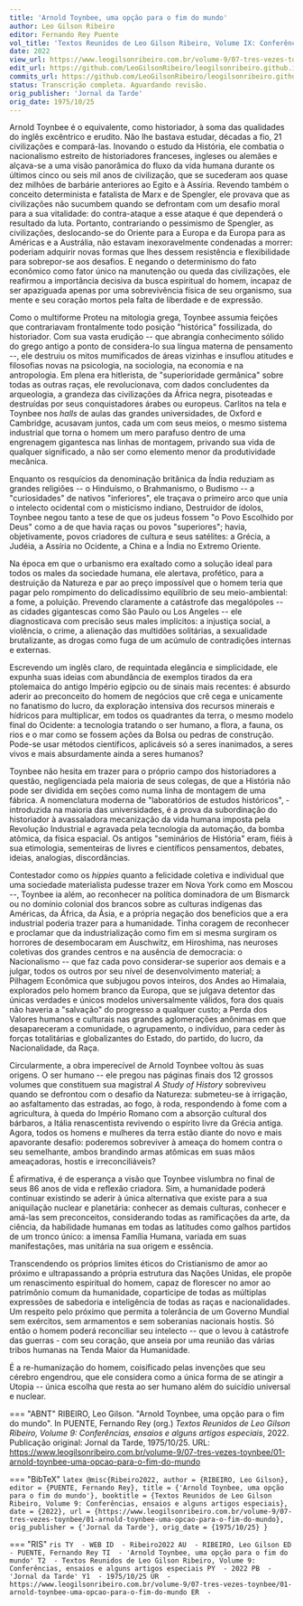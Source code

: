 ```yaml
---
title: 'Arnold Toynbee, uma opção para o fim do mundo'
author: Leo Gilson Ribeiro
editor: Fernando Rey Puente
vol_title: 'Textos Reunidos de Leo Gilson Ribeiro, Volume IX: Conferências, ensaios e alguns artigos especiais'
date: 2022
view_url: https://www.leogilsonribeiro.com.br/volume-9/07-tres-vezes-toynbee/01-arnold-toynbee-uma-opcao-para-o-fim-do-mundo
edit_url: https://github.com/LeoGilsonRibeiro/leogilsonribeiro.github.io/edit/main/docs/markdown/volume-9/07-tres-vezes-toynbee/01-arnold-toynbee-uma-opcao-para-o-fim-do-mundo.md
commits_url: https://github.com/LeoGilsonRibeiro/leogilsonribeiro.github.io/commits/main/docs/markdown/volume-9/07-tres-vezes-toynbee/01-arnold-toynbee-uma-opcao-para-o-fim-do-mundo.md
status: Transcrição completa. Aguardando revisão.
orig_publisher: 'Jornal da Tarde'
orig_date: 1975/10/25
---
```


Arnold Toynbee é o equivalente, como historiador, à soma das qualidades do inglês excêntrico e erudito. Não lhe bastava estudar, décadas a fio, 21 civilizações e compará-las. Inovando o estudo da História, ele combatia o nacionalismo estreito de historiadores franceses, ingleses ou alemães e alçava-se a uma visão panorâmica do fluxo da vida humana durante os últimos cinco ou seis mil anos de civilização, que se sucederam aos quase dez milhões de barbárie anteriores ao Egito e à Assíria. Revendo também o conceito determinista e fatalista de Marx e de Spengler, ele provava que as civilizações não sucumbem quando se defrontam com um desafio moral para a sua vitalidade: do contra-ataque a esse ataque é que dependerá o resultado da luta. Portanto, contrariando o pessimismo de Spengler, as civilizações, deslocando-se do Oriente para a Europa e da Europa para as Américas e a Austrália, não estavam inexoravelmente condenadas a morrer: poderiam adquirir novas formas que lhes dessem resistência e flexibilidade para sobrepor-se aos desafios. E negando o determinismo do fato econômico como fator único na manutenção ou queda das civilizações, ele reafirmou a importância decisiva da busca espiritual do homem, incapaz de ser apaziguada apenas por uma sobrevivência física de seu organismo, sua mente e seu coração mortos pela falta de liberdade e de expressão.

Como o multiforme Proteu na mitologia grega, Toynbee assumia feições que contrariavam frontalmente todo posição "histórica" fossilizada, do historiador. Com sua vasta erudição -- que abrangia conhecimento sólido do grego antigo a ponto de considera-lo sua língua materna de pensamento --, ele destruiu os mitos mumificados de áreas vizinhas e insuflou atitudes e filosofias novas na psicologia, na sociologia, na economia e na antropologia. Em plena era hitlerista, de "superioridade germânica" sobre todas as outras raças, ele revolucionava, com dados concludentes da arqueologia, a grandeza das civilizações da África negra, pisoteadas e destruídas por seus conquistadores árabes ou europeus. Carlitos na tela e Toynbee nos *halls* de aulas das grandes universidades, de Oxford e Cambridge, acusavam juntos, cada um com seus meios, o mesmo sistema industrial que torna o homem um mero parafuso dentro de uma engrenagem gigantesca nas linhas de montagem, privando sua vida de qualquer significado, a não ser como elemento menor da produtividade mecânica.

Enquanto os resquícios da denominação britânica da Índia reduziam as grandes religiões -- o Hinduísmo, o Brahmanismo, o Budismo -- a "curiosidades" de nativos "inferiores", ele traçava o primeiro arco que unia o intelecto ocidental com o misticismo indiano, Destruidor de ídolos, Toynbee negou tanto a tese de que os judeus fossem "o Povo Escolhido por Deus" como a de que havia raças ou povos "superiores"; havia, objetivamente, povos criadores de cultura e seus satélites: a Grécia, a Judéia, a Assíria no Ocidente, a China e a Índia no Extremo Oriente.

Na época em que o urbanismo era exaltado como a solução ideal para todos os males da sociedade humana, ele alertava, profético, para a destruição da Natureza e par ao preço impossível que o homem teria que pagar pelo rompimento do delicadíssimo equilíbrio de seu meio-ambiental: a fome, a poluição. Prevendo claramente a catástrofe das megalópoles -- as cidades gigantescas como São Paulo ou Los Angeles -- ele diagnosticava com precisão seus males implícitos: a injustiça social, a violência, o crime, a alienação das multidões solitárias, a sexualidade brutalizante, as drogas como fuga de um acúmulo de contradições internas e externas.

Escrevendo um inglês claro, de requintada elegância e simplicidade, ele expunha suas ideias com abundância de exemplos tirados da era ptolemaica do antigo Império egípcio ou de sinais mais recentes: é absurdo aderir ao preconceito do homem de negócios que crê cega e unicamente no fanatismo do lucro, da exploração intensiva dos recursos minerais e hídricos para multiplicar, em todos os quadrantes da terra, o mesmo modelo final do Ocidente: a tecnologia tratando o ser humano, a flora, a fauna, os rios e o mar como se fossem ações da Bolsa ou pedras de construção. Pode-se usar métodos científicos, aplicáveis só a seres inanimados, a seres vivos e mais absurdamente ainda a seres humanos?

Toynbee não hesita em trazer para o próprio campo dos historiadores a questão, negligenciada pela maioria de seus colegas, de que a História não pode ser dividida em seções como numa linha de montagem de uma fábrica. A nomenclatura moderna de "laboratórios de estudos históricos", - introduzida na maioria das universidades, é a prova da subordinação do historiador à avassaladora mecanização da vida humana imposta pela Revolução Industrial e agravada pela tecnologia da automação, da bomba atômica, da física espacial. Os antigos "seminários de História" eram, fiéis à sua etimologia, sementeiras de livres e científicos pensamentos, debates, ideias, analogias, discordâncias.

Contestador como os *hippies* quanto a felicidade coletiva e individual que uma sociedade materialista pudesse trazer em Nova York como em Moscou --, Toynbee ia além, ao reconhecer na política dominadora de um Bismarck ou no domínio colonial dos brancos sobre as culturas indígenas das Américas, da África, da Ásia, e a própria negação dos benefícios que a era industrial poderia trazer para a humanidade. Tinha coragem de reconhecer e proclamar que da industrialização como fim em si mesma surgiram os horrores de desembocaram em Auschwitz, em Hiroshima, nas neuroses coletivas dos grandes centros e na ausência de democracia: o Nacionalismo -- que faz cada povo considerar-se superior aos demais e a julgar, todos os outros por seu nível de desenvolvimento material; a Pilhagem Econômica que subjugou povos inteiros, dos Andes ao Himalaia, explorados pelo homem branco da Europa, que se julgava detentor das únicas verdades e únicos modelos universalmente válidos, fora dos quais não haveria a "salvação" do progresso a qualquer custo; a Perda dos Valores humanos e culturais nas grandes aglomerações anônimas em que desapareceram a comunidade, o agrupamento, o indivíduo, para ceder às forças totalitárias e globalizantes do Estado, do partido, do lucro, da Nacionalidade, da Raça.

Circularmente, a obra imperecível de Arnold Toynbee voltou às suas origens. O ser humano -- ele pregou nas páginas finais dos 12 grossos volumes que constituem sua magistral *A Study of History* sobreviveu quando se defrontou com o desafio da Natureza: submeteu-se à irrigação, ao asfaltamento das estradas, ao fogo, à roda, respondendo à fome com a agricultura, à queda do Império Romano com a absorção cultural dos bárbaros, a Itália renascentista revivendo o espírito livre da Grécia antiga. Agora, todos os homens e mulheres da terra estão diante do novo e mais apavorante desafio: poderemos sobreviver à ameaça do homem contra o seu semelhante, ambos brandindo armas atômicas em suas mãos ameaçadoras, hostis e irreconciliáveis?

É afirmativa, é de esperança a visão que Toynbee vislumbra no final de seus 86 anos de vida e reflexão criadora. Sim, a humanidade poderá continuar existindo se aderir à única alternativa que existe para a sua aniquilação nuclear e planetária: conhecer as demais culturas, conhecer e amá-las sem preconceitos, considerando todas as ramificações da arte, da ciência, da habilidade humanas em todas as latitudes como galhos partidos de um tronco único: a imensa Família Humana, variada em suas manifestações, mas unitária na sua origem e essência.

Transcendendo os próprios limites éticos do Cristianismo de amor ao próximo e ultrapassando a própria estrutura das Nações Unidas, ele propõe um renascimento espiritual do homem, capaz de florescer no amor ao patrimônio comum da humanidade, coparticipe de todas as múltiplas expressões de sabedoria e inteligência de todas as raças e nacionalidades. Um respeito pelo próximo que permita a tolerância de um Governo Mundial sem exércitos, sem armamentos e sem soberanias nacionais hostis. Só então o homem poderá reconciliar seu intelecto -- que o levou à catástrofe das guerras - com seu coração, que anseia por uma reunião das várias tribos humanas na Tenda Maior da Humanidade.

É a re-humanização do homem, coisificado pelas invenções que seu cérebro engendrou, que ele considera como a única forma de se atingir a Utopia -- única escolha que resta ao ser humano além do suicídio universal e nuclear.


=== "ABNT"
    RIBEIRO, Leo Gilson. "Arnold Toynbee, uma opção para o fim do mundo". In PUENTE, Fernando Rey (org.) <em>Textos Reunidos de Leo Gilson Ribeiro, Volume 9: Conferências, ensaios e alguns artigos especiais</em>, 2022. Publicação original: Jornal da Tarde, 1975/10/25. URL: <a href="stable_url">https://www.leogilsonribeiro.com.br/volume-9/07-tres-vezes-toynbee/01-arnold-toynbee-uma-opcao-para-o-fim-do-mundo</a>

=== "BibTeX"
    ```latex
    @misc{Ribeiro2022,
    author = {RIBEIRO, Leo Gilson},
    editor = {PUENTE, Fernando Rey},
    title = {'Arnold Toynbee, uma opção para o fim do mundo'},
    booktitle = {Textos Reunidos de Leo Gilson Ribeiro, Volume 9: Conferências, ensaios e alguns artigos especiais},
    date = {2022},
    url = {https://www.leogilsonribeiro.com.br/volume-9/07-tres-vezes-toynbee/01-arnold-toynbee-uma-opcao-para-o-fim-do-mundo},
    orig_publisher = {'Jornal da Tarde'},
    orig_date = {1975/10/25}
    }
    ```

=== "RIS"
    ```ris
    TY  - WEB
    ID  - Ribeiro2022
    AU  - RIBEIRO, Leo Gilson
    ED  - PUENTE, Fernando Rey
    TI  - 'Arnold Toynbee, uma opção para o fim do mundo'
    T2  - Textos Reunidos de Leo Gilson Ribeiro, Volume 9: Conferências, ensaios e alguns artigos especiais
    PY  - 2022
    PB  - 'Jornal da Tarde'
    Y1  - 1975/10/25
    UR  - https://www.leogilsonribeiro.com.br/volume-9/07-tres-vezes-toynbee/01-arnold-toynbee-uma-opcao-para-o-fim-do-mundo
    ER  - 
    ```
